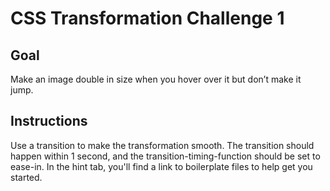 # CSS Transformation Challenge 1

## Goal
Make an image double in size when you hover over it but don’t make it jump.

## Instructions
Use a transition to make the transformation smooth. The transition should happen within 1 second, and the transition-timing-function should be set to ease-in. In the hint tab, you'll find a link to boilerplate files to help get you started.